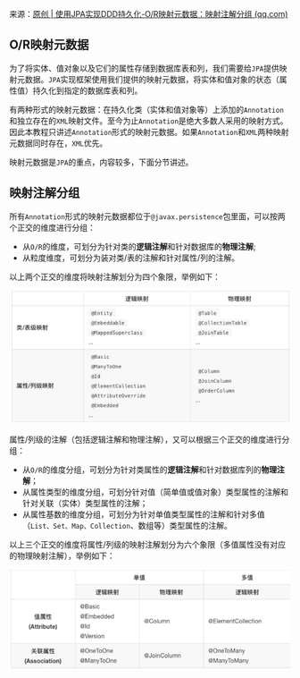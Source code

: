 来源：[原创 | 使用JPA实现DDD持久化-O/R映射元数据：映射注解分组 (qq.com)](https://mp.weixin.qq.com/s?__biz=MjM5OTM0MjYxMw==&mid=2247484187&idx=1&sn=88ee9120bab08fa5cd9bfcaa2a74fd32&chksm=a73da461904a2d7759519896b3d54e6a6e20f95c274455d42c699f87e82f78d76f7a9f6149e9&cur_album_id=1452856605594320899&scene=189#rd)

## O/R映射元数据 

为了将实体、值对象以及它们的属性存储到数据库表和列，我们需要给`JPA`提供映射元数据。`JPA`实现框架使用我们提供的映射元数据，将实体和值对象的状态（属性值）持久化到指定的数据库表和列。

有两种形式的映射元数据：在持久化类（实体和值对象等）上添加的`Annotation`和独立存在的`XML`映射文件。至今为止`Annotation`是绝大多数人采用的映射方式。因此本教程只讲述`Annotation`形式的映射元数据。如果`Annotation`和`XML`两种映射元数据同时存在，`XML`优先。

映射元数据是`JPA`的重点，内容较多，下面分节讲述。

## 映射注解分组 

所有`Annotation`形式的映射元数据都位于`@javax.persistence`包里面，可以按两个正交的维度进行分组：

- 从`O/R`的维度，可划分为针对类的**逻辑注解**和针对数据库的**物理注解**;
- 从粒度维度，可划分为装对类/表的注解和针对属性/列的注解。

以上两个正交的维度将映射注解划分为四个象限，举例如下：

![image-20210809002153188](JPA映射注解分组.assets/image-20210809002153188.png)

属性/列级的注解（包括逻辑注解和物理注解），又可以根据三个正交的维度进行分组：

- 从`O/R`的维度分组，可划分为针对类属性的**逻辑注解**和针对数据库列的**物理注解**；
- 从属性类型的维度分组，可划分针对值（简单值或值对象）类型属性的注解和针对关联（实体）类型属性的注解；
- 从属性基数的维度分组，可划分为针对单值类型属性的注解和针对多值（`List、Set、Map、Collection`、数组等）类型属性的注解。

以上三个正交的维度将属性/列级的映射注解划分为六个象限（多值属性没有对应的物理映射注解），举例如下：

![image-20210809002202253](JPA映射注解分组.assets/image-20210809002202253.png)
